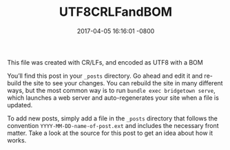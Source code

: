 ﻿---
layout: post
title:  "UTF8CRLFandBOM"
date:   2017-04-05 16:16:01 -0800
categories: bom
---
This file was created with CR/LFs, and encoded as UTF8 with a BOM

You’ll find this post in your `_posts` directory. Go ahead and edit it and re-build the site to see your changes. You can rebuild the site in many different ways, but the most common way is to run `bundle exec bridgetown serve`, which launches a web server and auto-regenerates your site when a file is updated.

To add new posts, simply add a file in the `_posts` directory that follows the convention `YYYY-MM-DD-name-of-post.ext` and includes the necessary front matter. Take a look at the source for this post to get an idea about how it works.
